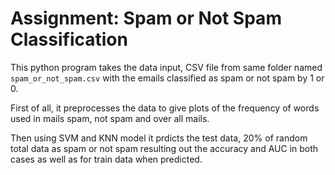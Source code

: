 # Assignment: Spam or Not Spam Classification

This python program takes the data input, CSV file from same folder named `spam_or_not_spam.csv` with the emails classified as spam or not spam by 1 or 0. 

First of all, it preprocesses the data to give plots of the frequency of words used in mails spam, not spam and over all mails.

Then using SVM and KNN model it prdicts the test data, 20% of random total data as spam or not spam resulting out the accuracy and AUC in both cases as well as for train data when predicted.
